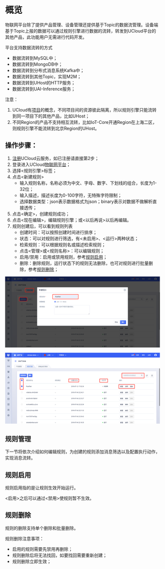 # 概览
物联网平台除了提供产品管理、设备管理还提供基于Topic的数据流管理。设备端基于Topic上报的数据可以通过规则引擎进行数据的流转，转发到UCloud平台的其他产品，此功能用户无需进行代码开发。

平台支持数据流转的方式
- 数据流转到MySQL中；
- 数据流转到MongoDB中；
- 数据流转到分布式消息系统Kafka中；
- 数据流转到其他Topic，实现M2M；
- 数据流转到UHost的HTTP服务；
- 数据流转到UAI-Inference服务；



注意：

1. UCloud有[项目](https://docs.ucloud.cn/management_monitor/uproject/index)的概念，不同项目间的资源彼此隔离，所以规则引擎只能流转到同一项目下的其他产品，比如UHost；
2. 不同Region的产品不支持相互流转，比如IoT-Core开通Region在上海二区，则规则引擎不能流转到北京Region的UHost。



## 操作步骤：

1. [注册](https://passport.ucloud.cn/#register)UCloud云服务，如已注册请直接第2步；
2. 登录进入UCloud[物联网平台](https://console.ucloud.cn/uiot)；
3. 选择<规则引擎>标签；
4. 点击<新建规则>
   - 输入规则名称，名称必须为中文、字母、数字、下划线的组合，长度为1-32位；
   - 输入描述，描述长度为0-100字符，无特殊字符限制；
   - 选择数据类型：json表示数据格式为json；binary表示对数据不做解析直接透传；
5. 点击<确定>，创建规则成功；
6. 点击<现在编辑>，编辑规则引擎；或<以后再说>以后再编辑。
7. 规则创建后，可以看到规则列表
   - 创建时间：可以按照创建时间进行排序；
   - 状态：可以对规则进行筛选，有<未启用>、<运行>两种状态；
   - 检索规则：可以根据规则名或描述检索规则；
   - 点击<管理>或<规则名称>：可以编辑规则；
   - 启用/禁用：启用或禁用规则，参考[规则启用](#规则启用)；
   - 删除：删除规则，运行状态下的规则无法删除，也可对规则进行批量删除，参考[规则删除](#规则删除)；

![新建规则](../../images/新建规则.png)

![规则列表](../../images/规则列表.png)



## 规则管理

下一节将依次介绍如何编辑规则，为创建的规则添加消息筛选以及配置执行动作，实现消息流转。



## 规则启用

规则启用指的是让规则生效开始运行。

<启用>之后可以通过<禁用>使规则暂不生效。



## 规则删除

规则的删除支持单个删除和批量删除。

规则删除注意事项：
- 启用的规则需要先禁用再删除；
- 规则删除后将无法找回，如要找回需要重新创建；
- 规则删除立即生效；
